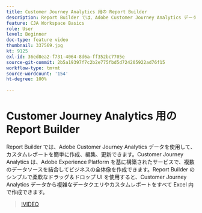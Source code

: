 ```yaml
---
title: Customer Journey Analytics 用の Report Builder
description: Report Builder では、Adobe Customer Journey Analytics データを使用して、カスタムレポートを簡単に作成、編集、更新できます。Customer Journey Analytics は、Adobe Experience Platform を基に構築されたサービスで、複数のデータソースを結合してビジネスの全体像を作成できます。Report Builder のシンプルで柔軟なドラッグ＆ドロップ UI を使用すると、Customer Journey Analytics データから複雑なデータクエリやカスタムレポートをすべて Excel 内で作成できます。
feature: CJA Workspace Basics
role: User
level: Beginner
doc-type: feature video
thumbnail: 337569.jpg
kt: 9125
exl-id: 36ed8ea2-f731-4064-8d6a-ff352bc7705e
source-git-commit: 2b5a19397f7c2b2e775fbd5d724205922ad76f15
workflow-type: tm+mt
source-wordcount: '154'
ht-degree: 100%

---
```


# Customer Journey Analytics 用の Report Builder

Report Builder では、Adobe Customer Journey Analytics データを使用して、カスタムレポートを簡単に作成、編集、更新できます。Customer Journey Analytics は、Adobe Experience Platform を基に構築されたサービスで、複数のデータソースを結合してビジネスの全体像を作成できます。Report Builder のシンプルで柔軟なドラッグ＆ドロップ UI を使用すると、Customer Journey Analytics データから複雑なデータクエリやカスタムレポートをすべて Excel 内で作成できます。


>[!VIDEO](https://video.tv.adobe.com/v/337569/?quality=12&learn=on)
